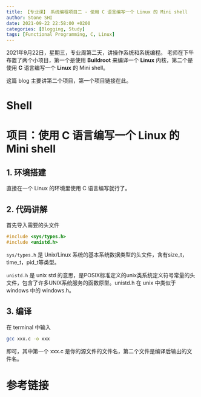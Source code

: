 ```yaml
---
title: 【专业课】 系统编程项目二 - 使用 C 语言编写一个 Linux 的 Mini shell
author: Stone SHI
date: 2021-09-22 22:58:00 +0200
categories: [Blogging, Study]
tags: [Functional Programming, C, Linux]
---
```


2021年9月22日，星期三，专业周第二天，讲操作系统和系统编程。 老师在下午布置了两个小项目，第一个是使用 **Buildroot** 来编译一个 **Linux** 内核，第二个是使用 **C** 语言编写一个 **Linux** 的 Mini shell。

这篇 blog 主要讲第二个项目，第一个项目链接在此。

# Shell

# 项目：使用 C 语言编写一个 Linux 的 Mini shell

## 1. 环境搭建

直接在一个 Linux 的环境里使用 C 语言编写就行了。

## 2. 代码讲解

首先导入需要的头文件

```C
#include <sys/types.h>
#include <unistd.h>
```

`sys/types.h` 是 Unix/Linux 系统的基本系统数据类型的头文件，含有size_t，time_t，pid_t等类型。

`unistd.h` 是 unix std 的意思，是POSIX标准定义的unix类系统定义符号常量的头文件，包含了许多UNIX系统服务的函数原型。unistd.h 在 unix 中类似于 windows 中的 windows.h。

## 3. 编译

在 terminal 中输入

```sh
gcc xxx.c -o xxx
```

即可，其中第一个 xxx.c 是你的源文件的文件名，第二个文件是编译后输出的文件名。

# 参考链接
